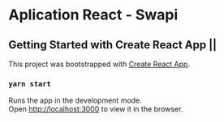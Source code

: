 # Aplication React - Swapi 

## Getting Started with Create React App || 

This project was bootstrapped with [Create React App](https://github.com/facebook/create-react-app).


### `yarn start`

Runs the app in the development mode.\
Open [http://localhost:3000](http://localhost:3000) to view it in the browser.



